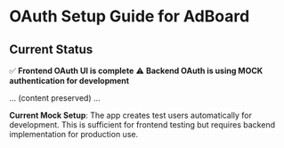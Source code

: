# OAuth Setup Guide for AdBoard

## Current Status
✅ **Frontend OAuth UI is complete**
⚠️ **Backend OAuth is using MOCK authentication for development**

... (content preserved) ...

**Current Mock Setup**: The app creates test users automatically for development. This is sufficient for frontend testing but requires backend implementation for production use.
